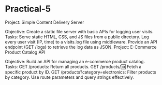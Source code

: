 # Practical-5
Project: Simple Content Delivery Server

Objective: Create a static file server with basic APIs for logging user visits.
Tasks:
Serve static HTML, CSS, and JS files from a public directory.
Log every user visit (IP, time) to a visits.log file using middleware.
Provide an API endpoint (GET /logs) to retrieve the log data as JSON.
Project: E-Commerce Product Catalog API

Objective: Build an API for managing an e-commerce product catalog.
Tasks:
GET /products: Return all products.
GET /products/:id: Fetch a specific product by ID.
GET /products?category=electronics: Filter products by category.
Use route parameters and query strings effectively.
